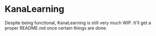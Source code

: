 # KanaLearning

Despite being functional, KanaLearning is still very much WIP. It'll get a proper README.md once certain things are done.